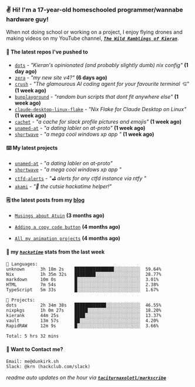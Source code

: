 ### ✌️ Hi! I'm a 17-year-old homeschooled programmer/wannabe hardware guy!

When not doing school or working on a project, I enjoy flying drones and making videos on my YouTube channel, [**_`The Wild Ramblings of Kieran`_**](https://youtube.com/@kieran.rambles).

#### 👷 The latest repos I've pushed to

- [`dots`](https://github.com/taciturnaxolotl/dots) - _"Kieran's opinionated (and probably slightly dumb) nix config"_ **(1 day ago)**
- [`zera`](https://github.com/taciturnaxolotl/zera) - _"my new site v4?"_ **(6 days ago)**
- [`crush`](https://github.com/charmbracelet/crush) - _"The glamourous AI coding agent for your favourite terminal 💘"_ **(1 week ago)**
- [`bunplayground`](https://github.com/taciturnaxolotl/bunplayground) - _"random bun scripts that dont fit anywhere else"_ **(1 week ago)**
- [`claude-desktop-linux-flake`](https://github.com/k3d3/claude-desktop-linux-flake) - _"Nix Flake for Claude Desktop on Linux"_ **(1 week ago)**
- [`cachet`](https://github.com/taciturnaxolotl/cachet) - _"a cache for slack profile pictures and emojis"_ **(1 week ago)**
- [`unamed-at`](https://github.com/taciturnaxolotl/unamed-at) - _"a dating labler on at-proto"_ **(1 week ago)**
- [`shortwave`](https://github.com/taciturnaxolotl/shortwave) - _"a mega cool windows xp app "_ **(1 week ago)**

#### ⌨️ My latest projects

- [`unamed-at`](https://github.com/taciturnaxolotl/unamed-at) - _"a dating labler on at-proto"_
- [`shortwave`](https://github.com/taciturnaxolotl/shortwave) - _"a mega cool windows xp app "_
- [`ctfd-alerts`](https://github.com/taciturnaxolotl/ctfd-alerts) - _"⛳ alerts for any ctfd instance via ntfy "_
- [`akami`](https://github.com/taciturnaxolotl/akami) - _"🌷 the cutsie hackatime helper!"_

#### 🗒️ the latest posts from my [blog](https://dunkirk.sh)

- [`Musings about Atuin`](https://dunkirk.sh/blog/atuin/) **(3 months ago)**

- [`Adding a copy code button`](https://dunkirk.sh/blog/adding-a-copy-button/) **(4 months ago)**

- [`All my animation projects`](https://dunkirk.sh/blog/my-animations/) **(4 months ago)**



#### 📡 my [_`hackatime`_](https://waka.hackclub.com) stats from the last week

```text
💾 Languages:
unknown      3h 18m 2s    ███████████████░░░░░░░░░░  59.64%
Nix          1h 35m 32s   ████████░░░░░░░░░░░░░░░░░  28.77%
markdown     10m 0s       █░░░░░░░░░░░░░░░░░░░░░░░░  3.01%
HTML         7m 54s       █░░░░░░░░░░░░░░░░░░░░░░░░  2.38%
TypeScript   5m 33s       █░░░░░░░░░░░░░░░░░░░░░░░░  1.67%

💼 Projects:
dots         2h 34m 38s   ████████████░░░░░░░░░░░░░  46.55%
nixpkgs      1h 0m 27s    █████░░░░░░░░░░░░░░░░░░░░  18.20%
kierank      44m 25s      ████░░░░░░░░░░░░░░░░░░░░░  13.37%
vault        13m 57s      ██░░░░░░░░░░░░░░░░░░░░░░░  4.20%
RapidRAW     12m 9s       █░░░░░░░░░░░░░░░░░░░░░░░░  3.66%

Total: 5 hrs 32 mins
```

#### 📮 Want to Contact me?

```text
Email: me@dunkirk.sh
Slack: @krn (hackclub.com/slack)
```

_readme auto updates on the hour via [**`taciturnaxolotl/markscribe`**](https://github.com/taciturnaxolotl/markscribe)_
